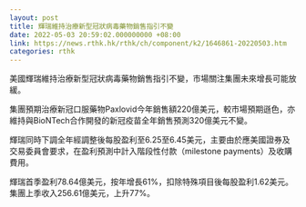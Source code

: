 ```yaml
---
layout: post
title: 輝瑞維持治療新型冠狀病毒藥物銷售指引不變
date: 2022-05-03 20:59:02.000000000 +08:00
link: https://news.rthk.hk/rthk/ch/component/k2/1646861-20220503.htm
categories: rthk
---
```


美國輝瑞維持治療新型冠狀病毒藥物銷售指引不變，市場關注集團未來增長可能放緩。

集團預期治療新冠口服藥物Paxlovid今年銷售額220億美元，較市場預期遜色，亦維持與BioNTech合作開發的新冠疫苗全年銷售預測320億美元不變。

輝瑞同時下調全年經調整後每股盈利至6.25至6.45美元，主要由於應美國證券及交易委員會要求，在盈利預測中計入階段性付款（milestone payments）及收購費用。

輝瑞首季盈利78.64億美元，按年增長61%，扣除特殊項目後每股盈利1.62美元。集團上季收入256.61億美元，上升77%。
